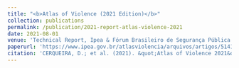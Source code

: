 ```yaml
---
title: "<b>Atlas of Violence (2021 Edition)</b>"
collection: publications
permalink: /publication/2021-report-atlas-violence-2021
date: 2021-08-01
venue: 'Technical Report, Ipea & Fórum Brasileiro de Segurança Pública'
paperurl: 'https://www.ipea.gov.br/atlasviolencia/arquivos/artigos/5141-atlasdaviolencia2021completo.pdf'
citation: 'CERQUEIRA, D.; et al. (2021). &quot;Atlas of Violence 2021&quot;. São Paulo: Ipea.'
---
```

